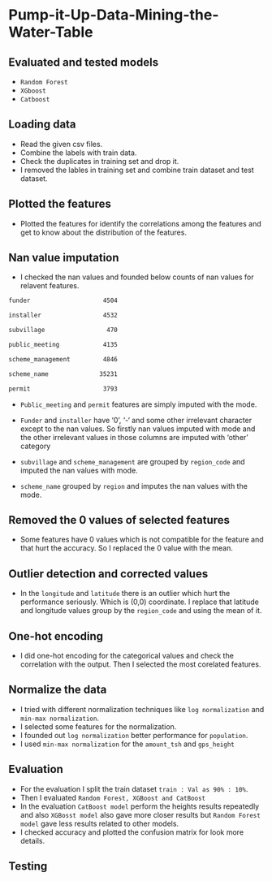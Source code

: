 # Pump-it-Up-Data-Mining-the-Water-Table

## Evaluated and tested models

* `Random Forest`
* `XGboost`
* `Catboost `

## Loading data

* Read the given csv files.
* Combine the labels with train data.
* Check the duplicates in training set and drop it.
* I removed the lables in training set and combine train dataset and test dataset.


## Plotted the features

* Plotted the features for identify the correlations among the features and get to know about the distribution of the features.

## Nan value imputation

* I checked the nan values and founded below counts of nan values for relavent features.

```sh
funder                    4504

installer                 4532

subvillage                 470

public_meeting            4135

scheme_management         4846

scheme_name              35231

permit                    3793
```

*	`Public_meeting` and `permit` features are simply imputed with the mode.

*	`Funder` and `installer` have ‘0’, ‘-‘ and some other irrelevant character except to the nan values. So firstly nan values imputed with mode and the other irrelevant values in those columns are imputed with ‘other’ category

*	`subvillage` and `scheme_management` are grouped by `region_code` and imputed the nan values with mode.

*	`scheme_name` grouped by `region` and imputes the nan values with the mode.

<!-- ![PopCritic Search](https://raw.githubusercontent.com/theabbie/PopCritic/master/Images/review.JPG) -->


## Removed the 0 values of selected features 

* Some features have 0 values which is not compatible for the feature and that hurt the accuracy. So I replaced the 0 value with the mean.

## Outlier detection and corrected values 

*	In the `longitude` and `latitude` there is an outlier which hurt the performance seriously. Which is (0,0) coordinate. I replace that latitude and longitude values group by the `region_code` and using the mean of it.


## One-hot encoding

* I did one-hot encoding for the categorical values and check the correlation with the output. Then I selected the most corelated features.

## Normalize the data

* I tried with different normalization techniques like `log normalization` and `min-max normalization`. 
* I selected some features for the normalization.
* I founded out `log normalization` better performance for `population`.
* I used `min-max normalization` for the `amount_tsh` and `gps_height`

## Evaluation

*	For the evaluation I split the train dataset `train : Val as 90% : 10%`.
*	Then I evaluated `Random Forest, XGBoost and CatBoost`
*	In the evaluation `CatBoost model` perform the heights results repeatedly and also `XGBosst model` also gave more closer results but `Random Forest model` gave less results related to other models.
*	I checked accuracy and plotted the confusion matrix for look more details.

## Testing

